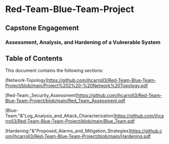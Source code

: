 # Red-Team-Blue-Team-Project

## Capstone Engagement
### Assessment, Analysis, and Hardening of a Vulnerable System
## Table of Contents
This document contains the following sections:

[Network-Topology]https://github.com/jhcarroll3/Red-Team-Blue-Team-Project/blob/main/Project%202%20-%20Network%20Topology.pdf

[Red-Team:_Security_Assessment]https://github.com/jhcarroll3/Red-Team-Blue-Team-Project/blob/main/Red_Team_Assessment.pdf

[Blue-Team:"&"Log_Analysis_and_Attack_Characterization]https://github.com/jhcarroll3/Red-Team-Blue-Team-Project/blob/main/Blue_Team.pdf

[Hardening:"&"Proposed_Alarms_and_Mitigation_Strategies]https://github.com/jhcarroll3/Red-Team-Blue-Team-Project/blob/main/Hardening.pdf
